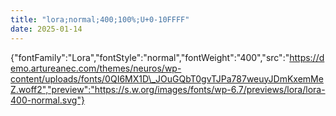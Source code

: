 ```yaml
---
title: "lora;normal;400;100%;U+0-10FFFF"
date: 2025-01-14
---
```


{"fontFamily":"Lora","fontStyle":"normal","fontWeight":"400","src":"https://demo.artureanec.com/themes/neuros/wp-content/uploads/fonts/0QI6MX1D\_JOuGQbT0gvTJPa787weuyJDmKxemMeZ.woff2","preview":"https://s.w.org/images/fonts/wp-6.7/previews/lora/lora-400-normal.svg"}

